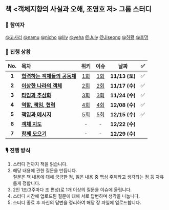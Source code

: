 ## 책 <객체지향의 사실과 오해, 조영호 저> 그룹 스터디
### 👫 참여자
[@고사리](https://github.com/FIIIIN) [@namu](https://github.com/jsim27) [@nicho](https://github.com/Kim-EunsooSilver) [@lily](https://github.com/yeahg-dev) [@yeha](https://github.com/ye-ha) [@July](https://github.com/July911) [@Jiseong](https://github.com/yim2627) [@허황](https://github.com/hwangjeha) [@호댕](https://github.com/yanghojoon) 

### 📖 진행 상황

|  No.  | 목차                             | 위키           | 이슈           | 날짜           | ✅  |
| :---: | :------------------------------- | :-------------------------------: | :-------------------------------: | :-------------: | :-: |
| **1** | **[협력하는 객체들의 공동체](01_협력하는_객체들의_공동체.md)** | [1회](https://github.com/de-vook/The-Essence-of-Object-Orientation/wiki/2021.11.13-1%ED%9A%8C) | [1회](https://github.com/de-vook/The-Essence-of-Object-Orientation/milestone/1) | **11/13 (토)** | ✅  |
| **2** | **[이상한 나라의 객체](02_이상한_나라의_객체.md)** | [2회](https://github.com/de-vook/The-Essence-of-Object-Orientation/wiki/2021.11.17-2%ED%9A%8C) | [2회](https://github.com/de-vook/The-Essence-of-Object-Orientation/milestone/2) | **11/17 (수)** |  ✅  |
| **3** | **[타입과 추상화](03_타입과_추상화.md)** | [3회](https://github.com/de-vook/The-Essence-of-Object-Orientation/wiki/2021.11.24-3%ED%9A%8C) | [3회](https://github.com/de-vook/The-Essence-of-Object-Orientation/milestone/3) | **11/24 (수)** | ✅  |
| **4** | **[역할, 책임, 협력](04_역할,_책임,_협력.md)** | [4회](https://github.com/de-vook/The-Essence-of-Object-Orientation/wiki/2021.12.08-4%ED%9A%8C) | [4회](https://github.com/de-vook/The-Essence-of-Object-Orientation/milestone/4) | **12/08 (수)** |  ✅ |
| **5** | **[책임과 메시지](05_책임과_메시지.md)** | [5회](https://github.com/de-vook/The-Essence-of-Object-Orientation/wiki/2021.12.15-5%ED%9A%8C) | [5회](https://github.com/de-vook/The-Essence-of-Object-Orientation/milestone/5) | **12/15 (수)** | ✅ |
| **6** | **[객체 지도](06_객체_지도.md)** | - | - | **12/22 (수)** |     |
| **7** | **[함께 모으기](07_함께_모으기.md)** | - | - | **12/29 (수)** |     |

### 🎙 진행 방식

1. 스터디 전까지 책을 읽습니다.
2. 해당 내용에 관한 질문을 만듭니다.  
  질문은 책 내용에 대해 궁금한 점, 읽은 내용 중 핵심 주제라고 생각되는 점 등 자유롭게 정합니다.
3. 2인 1조(3주마다 조 편성)로 1개 이상의 질문을 이슈에 올립니다.
4. 스터디 시간에 업로드된 질문에 대해 서로 답변하며 생각을 나눕니다.
5. 스터디 종료 후 자신의 답변을 정리하여 해당 장 파일에 업로드합니다.
